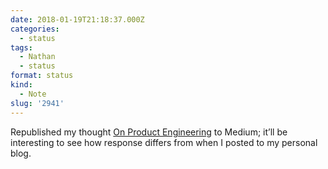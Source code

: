 ```yaml
---
date: 2018-01-19T21:18:37.000Z
categories:
  - status
tags:
  - Nathan
  - status
format: status
kind:
  - Note
slug: '2941'
---
```

Republished my thought [On Product Engineering][1] to Medium; it’ll be interesting to see how response differs from when I posted to my personal blog.

 [1]: https://medium.com/@nyergler/on-product-engineering-fc415360e5d5
